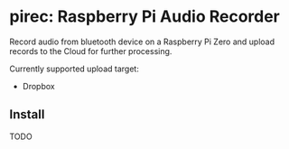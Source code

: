 # pirec: Raspberry Pi Audio Recorder

Record audio from bluetooth device on a Raspberry Pi Zero and upload records to the Cloud for further processing.

Currently supported upload target:

* Dropbox

## Install

TODO
